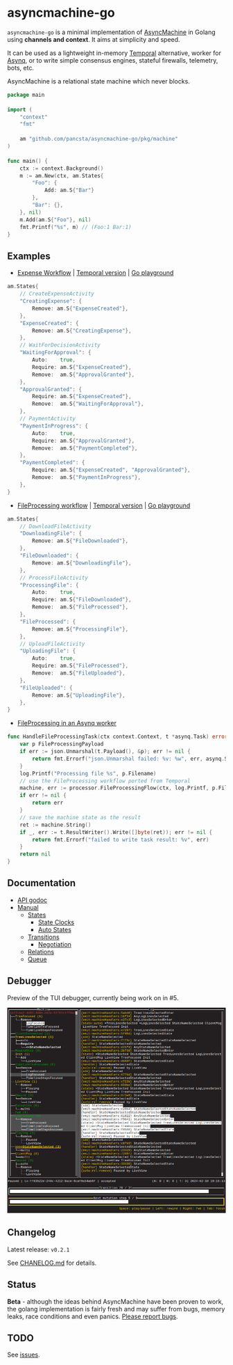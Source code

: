 # asyncmachine-go

`asyncmachine-go` is a minimal implementation of [AsyncMachine](https://github.com/TobiaszCudnik/asyncmachine) in
Golang using **channels and context**. It aims at simplicity and speed.

It can be used as a lightweight in-memory [Temporal](https://github.com/temporalio/temporal) alternative, worker for
[Asynq](https://github.com/hibiken/asynq), or to write simple consensus engines, stateful firewalls, telemetry, bots,
etc.

AsyncMachine is a relational state machine which never blocks.

```go
package main

import (
    "context"
    "fmt"

    am "github.com/pancsta/asyncmachine-go/pkg/machine"
)

func main() {
    ctx := context.Background()
    m := am.New(ctx, am.States{
        "Foo": {
            Add: am.S{"Bar"}
        },
        "Bar": {},
    }, nil)
    m.Add(am.S{"Foo"}, nil)
    fmt.Printf("%s", m) // (Foo:1 Bar:1)
}
```

## Examples

- [Expense Workflow](/examples/temporal-expense/expense_test.go) \|
  [Temporal version](https://github.com/temporalio/samples-go/blob/main/expense/) \| [Go playground](https://play.golang.com/p/P1eg6tKh6E4)

```go
am.States{
    // CreateExpenseActivity
    "CreatingExpense": {
        Remove: am.S{"ExpenseCreated"},
    },
    "ExpenseCreated": {
        Remove: am.S{"CreatingExpense"},
    },
    // WaitForDecisionActivity
    "WaitingForApproval": {
        Auto:    true,
        Require: am.S{"ExpenseCreated"},
        Remove:  am.S{"ApprovalGranted"},
    },
    "ApprovalGranted": {
        Require: am.S{"ExpenseCreated"},
        Remove:  am.S{"WaitingForApproval"},
    },
    // PaymentActivity
    "PaymentInProgress": {
        Auto:    true,
        Require: am.S{"ApprovalGranted"},
        Remove:  am.S{"PaymentCompleted"},
    },
    "PaymentCompleted": {
        Require: am.S{"ExpenseCreated", "ApprovalGranted"},
        Remove:  am.S{"PaymentInProgress"},
    },
}
```

- [FileProcessing workflow](/examples/temporal-fileprocessing/fileprocessing.go) \|
  [Temporal version](https://github.com/temporalio/samples-go/blob/main/fileprocessing/) \| [Go playground](https://play.golang.com/p/Fv92Xpzlzv6)

```go
am.States{
    // DownloadFileActivity
    "DownloadingFile": {
        Remove: am.S{"FileDownloaded"},
    },
    "FileDownloaded": {
        Remove: am.S{"DownloadingFile"},
    },
    // ProcessFileActivity
    "ProcessingFile": {
        Auto:    true,
        Require: am.S{"FileDownloaded"},
        Remove:  am.S{"FileProcessed"},
    },
    "FileProcessed": {
        Remove: am.S{"ProcessingFile"},
    },
    // UploadFileActivity
    "UploadingFile": {
        Auto:    true,
        Require: am.S{"FileProcessed"},
        Remove:  am.S{"FileUploaded"},
    },
    "FileUploaded": {
        Remove: am.S{"UploadingFile"},
    },
}
```

- [FileProcessing in an Asynq worker](examples/asynq-fileprocessing/fileprocessing_task.go)

```go
func HandleFileProcessingTask(ctx context.Context, t *asynq.Task) error {
    var p FileProcessingPayload
    if err := json.Unmarshal(t.Payload(), &p); err != nil {
        return fmt.Errorf("json.Unmarshal failed: %v: %w", err, asynq.SkipRetry)
    }
    log.Printf("Processing file %s", p.Filename)
    // use the FileProcessing workflow ported from Temporal
    machine, err := processor.FileProcessingFlow(ctx, log.Printf, p.Filename)
    if err != nil {
        return err
    }
    // save the machine state as the result
    ret := machine.String()
    if _, err := t.ResultWriter().Write([]byte(ret)); err != nil {
        return fmt.Errorf("failed to write task result: %v", err)
    }
    return nil
}
```

## Documentation

- [API godoc](https://godoc.org/github.com/pancsta/asyncmachine-go/pkg/machine)
- [Manual](/docs/manual.md)
   - [States](/docs/manual.md#states)
      - [State Clocks](/docs/manual.md#state-clocks)
      - [Auto States](/docs/manual.md#auto-states)
   - [Transitions](/docs/manual.md#transitions)
      - [Negotiation](/docs/manual.md#negotiation-handlers)
   - [Relations](/docs/manual.md#relations)
   - [Queue](/docs/manual.md#queue)

## Debugger

Preview of the TUI debugger, currently being work on in #5.

![TUI Debugger](assets/debugger.png)

## Changelog

Latest release: `v0.2.1`

See [CHANELOG.md](/CHANGELOG.md) for details.

## Status

**Beta** - although the ideas behind AsyncMachine have been proven to work, the golang implementation is fairly fresh
and may suffer from bugs, memory leaks, race conditions and even panics.
[Please report bugs](https://github.com/pancsta/asyncmachine-go/issues/new).

## TODO

See [issues](https://github.com/pancsta/asyncmachine-go/issues).
